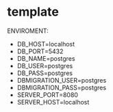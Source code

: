 # template
ENVIROMENT:
* DB_HOST=localhost
* DB_PORT=5432
* DB_NAME=postgres
* DB_USER=postgres
* DB_PASS=postgres
* DBMIGRATION_USER=postgres
* DBMIGRATION_PASS=postgres
* SERVER_PORT=8080
* SERVER_HOST=localhost

